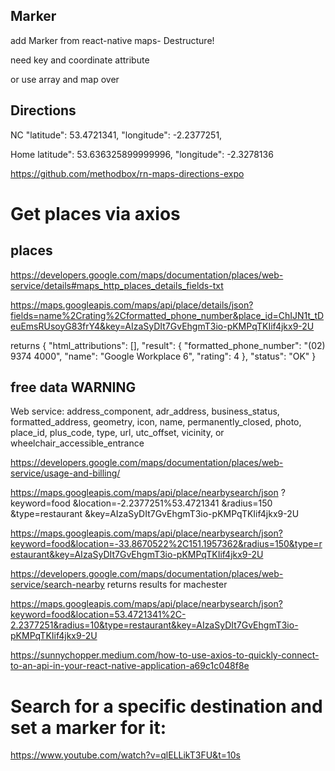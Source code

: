 ## Marker

add Marker from react-native maps- Destructure!

need key and coordinate attribute

or use array and map over

## Directions

NC
"latitude": 53.4721341, "longitude": -2.2377251,

Home
latitude": 53.636325899999996, "longitude": -2.3278136

https://github.com/methodbox/rn-maps-directions-expo

# Get places via axios

## places

https://developers.google.com/maps/documentation/places/web-service/details#maps_http_places_details_fields-txt

https://maps.googleapis.com/maps/api/place/details/json?fields=name%2Crating%2Cformatted_phone_number&place_id=ChIJN1t_tDeuEmsRUsoyG83frY4&key=AIzaSyDIt7GvEhgmT3io-pKMPqTKIif4jkx9-2U

returns
{
"html_attributions": [],
"result": {
"formatted_phone_number": "(02) 9374 4000",
"name": "Google Workplace 6",
"rating": 4
},
"status": "OK"
}

## free data WARNING

Web service: address_component, adr_address, business_status, formatted_address, geometry, icon, name, permanently_closed, photo, place_id, plus_code, type, url, utc_offset, vicinity, or wheelchair_accessible_entrance

https://developers.google.com/maps/documentation/places/web-service/usage-and-billing/

https://maps.googleapis.com/maps/api/place/nearbysearch/json
?keyword=food
&location=-2.2377251%53.4721341
&radius=150
&type=restaurant
&key=AIzaSyDIt7GvEhgmT3io-pKMPqTKIif4jkx9-2U

https://maps.googleapis.com/maps/api/place/nearbysearch/json?keyword=food&location=-33.8670522%2C151.1957362&radius=150&type=restaurant&key=AIzaSyDIt7GvEhgmT3io-pKMPqTKIif4jkx9-2U

https://developers.google.com/maps/documentation/places/web-service/search-nearby
returns results for machester

https://maps.googleapis.com/maps/api/place/nearbysearch/json?keyword=food&location=53.4721341%2C-2.2377251&radius=10&type=restaurant&key=AIzaSyDIt7GvEhgmT3io-pKMPqTKIif4jkx9-2U

https://sunnychopper.medium.com/how-to-use-axios-to-quickly-connect-to-an-api-in-your-react-native-application-a69c1c048f8e

# Search for a specific destination and set a marker for it:

https://www.youtube.com/watch?v=qlELLikT3FU&t=10s
